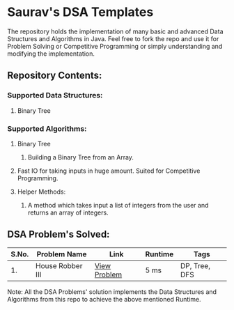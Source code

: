 # Saurav's DSA Templates

The repository holds the implementation of many basic and advanced Data Structures and Algorithms in Java. Feel free to fork the repo and use
it for Problem Solving or Competitive Programming or simply understanding and modifying the implementation.

## Repository Contents:

### Supported Data Structures:

1. Binary Tree

### Supported Algorithms:

1. Binary Tree
    1. Building a Binary Tree from an Array.

2. Fast IO for taking inputs in huge amount. Suited for Competitive Programming.

3. Helper Methods:
    1. A method which takes input a list of integers from the user and returns an array of integers.


## DSA Problem's Solved:

| S.No. | Problem Name | Link | Runtime | Tags |
| ----- | ------------ | ---- | ------- | ---- |
| 1.    | House Robber III | [View Problem](https://leetcode.com/problems/house-robber-iii/description/) | 5 ms | DP, Tree, DFS |

Note: All the DSA Problems' solution implements the Data Structures and Algorithms from this repo to achieve the above mentioned Runtime.
